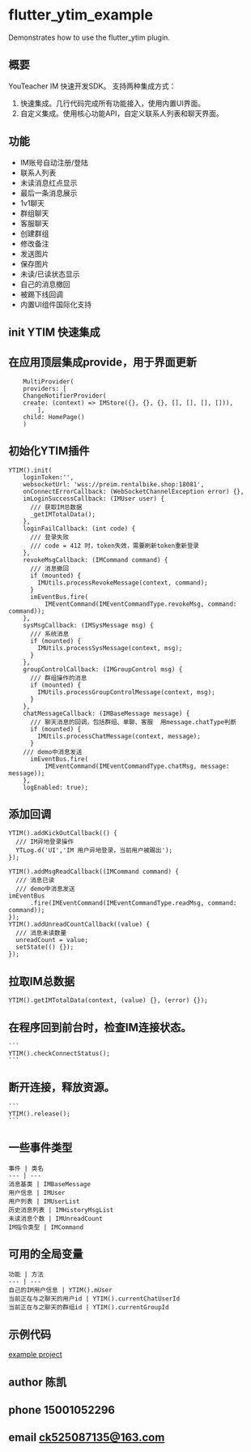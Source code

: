 # flutter_ytim_example

Demonstrates how to use the flutter_ytim plugin.

## 概要
YouTeacher IM 快速开发SDK。
支持两种集成方式：
1. 快速集成。几行代码完成所有功能接入，使用内置UI界面。
2. 自定义集成。使用核心功能API，自定义联系人列表和聊天界面。

## 功能
- IM账号自动注册/登陆
- 联系人列表
- 未读消息红点显示
- 最后一条消息展示
- 1v1聊天
- 群组聊天
- 客服聊天
- 创建群组
- 修改备注
- 发送图片
- 保存图片
- 未读/已读状态显示
- 自己的消息撤回
- 被踢下线回调
- 内置UI组件国际化支持

## init YTIM 快速集成

## 在应用顶层集成provide，用于界面更新
```
    MultiProvider(
    providers: [
    ChangeNotifierProvider(
    create: (context) => IMStore({}, {}, {}, [], [], [], [])),
        ],
    child: HomePage()
    )
```

## 初始化YTIM插件

    YTIM().init(
        loginToken:'',
        websocketUrl: 'wss://preim.rentalbike.shop:18081',
        onConnectErrorCallback: (WebSocketChannelException error) {},
        imLoginSuccessCallback: (IMUser user) {
          /// 获取IM总数据
          _getIMTotalData();
        },
        loginFailCallback: (int code) {
          /// 登录失败
          /// code = 412 时，token失效，需要刷新token重新登录
        },
        revokeMsgCallback: (IMCommand command) {
          /// 消息撤回
          if (mounted) {
            IMUtils.processRevokeMessage(context, command);
          }
          imEventBus.fire(
              IMEventCommand(IMEventCommandType.revokeMsg, command: command));
        },
        sysMsgCallback: (IMSysMessage msg) {
          /// 系统消息
          if (mounted) {
            IMUtils.processSysMessage(context, msg);
          }
        },
        groupControlCallback: (IMGroupControl msg) {
          /// 群组操作的消息
          if (mounted) {
            IMUtils.processGroupControlMessage(context, msg);
          }
        },
        chatMessageCallback: (IMBaseMessage message) {
          /// 聊天消息的回调，包括群组、单聊、客服  用message.chatType判断
          if (mounted) {
            IMUtils.processChatMessage(context, message);
          }
        /// demo中消息发送
          imEventBus.fire(
              IMEventCommand(IMEventCommandType.chatMsg, message: message));
        },
        logEnabled: true);

## 添加回调

    YTIM().addKickOutCallback(() {
      /// IM异地登录操作
      YTLog.d('UI','IM 用户异地登录，当前用户被踢出');
    });

    YTIM().addMsgReadCallback((IMCommand command) {
      /// 消息已读
      /// demo中消息发送
    imEventBus
          .fire(IMEventCommand(IMEventCommandType.readMsg, command: command));
    });
    YTIM().addUnreadCountCallback((value) {
      /// 消息未读数量
      unreadCount = value;
      setState(() {});
    });

## 拉取IM总数据

    YTIM().getIMTotalData(context, (value) {}, (error) {});

## 在程序回到前台时，检查IM连接状态。
    ```
    YTIM().checkConnectStatus();
    ```
## 断开连接，释放资源。
    ```
    YTIM().release();
    ```
## 一些事件类型
    事件 | 类名
    --- | ---
    消息基类 | IMBaseMessage
    用户信息 | IMUser
    用户列表 | IMUserList
    历史消息列表 | IMHistoryMsgList
    未读消息个数 | IMUnreadCount
    IM指令类型 | IMCommand

## 可用的全局变量
    功能 | 方法
    --- | ---
    自己的IM用户信息 | YTIM().mUser
    当前正在与之聊天的用户id | YTIM().currentChatUserId
    当前正在与之聊天的群组id | YTIM().currentGroupId


## 示例代码
[example project](https://github.com/and2long/flutter_ytim/tree/v3.0/example)

## author 陈凯  
## phone  15001052296   
## email  ck525087135@163.com
